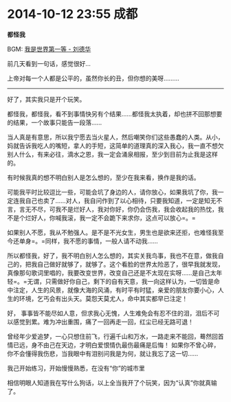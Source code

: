# 2014-10-12 23:55 成都

**都怪我**

BGM: [我是世界第一等 - 刘德华](https://i.y.qq.com/v8/playsong.html?songid=7091650&source=yqq#wechat_redirect)

前几天看到一句话，感觉很好...

上帝对每一个人都是公平的，虽然你长的丑，但你想的美呀………

---

好了，其实我只是开个玩笑。

都怪我，都怪我，看不到事情快另有个结果……都怪我太执着，却也拼不回那想要的结果，一个故事只能告一段落……

当人真是有意思，所以我宁愿去当火星人，然后嘲笑你们这些愚蠢的人类。从小，妈就告诉我吃人的嘴短，拿人的手短，这简单的道理真的深入我心，我一直不想欠别人什么，有来必往，滴水之恩，我一定会涌泉相报，至少到目前为止我是这样的。

有时候我真的想不明白别人是怎么想的，至少在我来看，换作是我的话。

可能我平时比较逗比一些，可能会坑了身边的人，请你放心，如果我坑了你，我一定连我自己也卖了……对人，我自问作到了以心相待，只要我知道，一定是知无不言，言无不尽，可我不是烂好人，我对你好，你仍会伤我，我会收起我的热忱，我不是个烂好人，你喊我滚，我一定不会跪下来求你，这点可以放心=。=

如果别人不愿，我从不勉强人。是不是不光女生，男生也是欲来还拒，也难怪我至今还单身=。=同样，我不愿的事情，一般人请不动我……

所以都怪我，好了，我不明白别人怎么想的，其实关我鸟事，我也不在意，做我自己的，把我自己做好就够了，就够了。这个看脸的世界太险恶了，很早我就发现，真像那句歌词里唱的，我要改变世界，改变自己还是不太现在实呀……是自己太年轻=。=无谓，只需做好你自己，剩下的自有天意，我一向这样认为，一切皆是命中注定，人生的风景，就像大海的风涌，有时平有时猛，亲爱的朋友你要小心，人生的环境，乞丐会有出头天。莫怨天莫尤人，命中其实都早已注定！

好， 事事皆不能尽如人意，但求我心无愧，人生难免会有忍不住的泪，泪后不可以感觉到累。难为冲出重围，痛了一回再走一回，红尘已经无路可退！

曾经年少爱追梦，一心只想住前飞，行遍千山和万水，一路走来不能回，蓦然回首情已远，身不由己在天边，才明白爱恨情仇最伤最痛是后悔！     如果你不曾心碎，你不会懂得我伤悲，当我眼中有泪别问我是为何，就让我忘了这一切……

我己开始练习，开始慢慢熟悉，在没有“你”的城市里

相信明眼人知道我在写什么狗话，以上全当我开了个玩笑，因为“认真”你就真输了。
